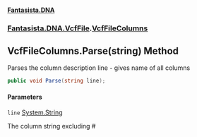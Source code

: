 #### [Fantasista.DNA](index.md 'index')
### [Fantasista.DNA.VcfFile](Fantasista.DNA.VcfFile.md 'Fantasista.DNA.VcfFile').[VcfFileColumns](Fantasista.DNA.VcfFile.VcfFileColumns.md 'Fantasista.DNA.VcfFile.VcfFileColumns')

## VcfFileColumns.Parse(string) Method

Parses the column description line - gives name of all columns

```csharp
public void Parse(string line);
```
#### Parameters

<a name='Fantasista.DNA.VcfFile.VcfFileColumns.Parse(string).line'></a>

`line` [System.String](https://docs.microsoft.com/en-us/dotnet/api/System.String 'System.String')

The column string excluding #